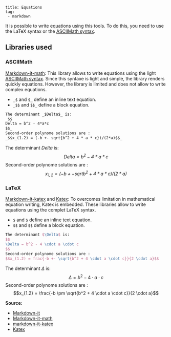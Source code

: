 ```
title: Equations
tag:
 - markdown
```

It is possible to write equations using this tools. To do this, you need to use the LaTeX syntax or the [ASCIIMath syntax].

## Libraries used

### ASCIIMath
[Markdown-it-math]: This library allows to write equations using the light [ASCIIMath syntax]. Since this syntaxe is light and simple, the library renders quickly equations. However, the library is limited and does not allow to write complex equations.
+ `_$` and `$_` define an inline text equation.
+ `_$$` and `$$_` define a block equation.
```md
The determinant _$Delta$_ is:
_$$
Delta = b^2 - 4*a*c
$$_
Second-order polynome solutions are :
_$$x_(1.2) = (-b +- sqrt{b^2 + 4 * a * c})/(2*a)$$_
```

The determinant _$Delta$_ is:
_$$
Delta = b^2 - 4*a*c 
$$_
Second-order polynome solutions are :
_$$x_{1,2} = (-b +- sqrt{b^2 + 4 * a * c})/(2*a)$$_

### LaTeX
[Markdown-it-katex] and [Katex]: To overcomes limitation in mathematical equation writing, Katex is embedded. These libraries allow to write equations using the complet LaTeX syntax.
+ `$` and `$` define an inline text equation.
+ `$$` and `$$` define a block equation.

```latex
The determinant $\Delta$ is:
$$
\Delta = b^2 - 4 \cdot a \cdot c
$$
Second-order polynome solutions are :
$$x_(1.2) = frac{-b +- \sqrt{b^2 + 4 \cdot a \cdot c}}{2 \cdot a}$$
```

The determinant $\Delta$ is:
$$
\Delta = b^2 - 4 \cdot a \cdot c
$$
Second-order polynome solutions are :
$$x_{1.2} = \frac{-b \pm \sqrt{b^2 + 4 \cdot a \cdot c}}{2 \cdot a}$$

**Source:**
+ [Markdown-it]
+ [Markdown-it-math]
+ [markdown-it-katex]
+ [Katex]

[Markdown-it]: https://github.com/markdown-it/markdown-it
[Markdown-it-math]: https://github.com/runarberg/markdown-it-math
[Markdown-it-katex]: https://github.com/waylonflinn/markdown-it-katex
[Katex]: https://github.com/Khan/KaTeX

[ASCIIMath Syntax]: https://runarberg.github.io/ascii2mathml/
